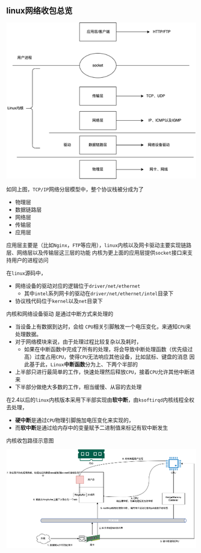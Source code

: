 ## linux网络收包总览


![tcpip](deep_into_network/../tcpip.png)

如同上图，`TCP/IP`网络分层模型中，整个协议栈被分成为了
- 物理层
- 数据链路层
- 网络层
- 传输层
- 应用层

应用层主要是（比如`Nginx`，`FTP`等应用），`linux`内核以及网卡驱动主要实现链路层、网络层以及传输层这三层的功能
内核为更上面的应用层提供`socket`接口来支持用户的进程访问


在`linux`源码中，
- 网络设备的驱动对应的逻辑位于`driver/net/ethernet`
  - 其中`intel`系列网卡的驱动在`driver/net/ethernet/intel`目录下
- 协议栈代码位于`kernel`以及`net`目录下

内核和网络设备驱动 是通过中断方式来处理的
- 当设备上有数据到达时，会给 `CPU`相关引脚触发一个电压变化，来通知`CPU`来处理数据。
- 对于网络模块来说，由于处理过程比较复杂以及耗时，
  - 如果在中断函数中完成了所有的处理，将会导致中断处理函数（优先级过高）过度占用`CPU`，使得`CPU`无法响应其他设备，比如鼠标、键盘的消息
因此基于此，`Linux`**中断函数**分为上、下两个半部的
- 上半部只进行最简单的工作，快速处理然后释放`CPU`，接着`CPU`允许其他中断进来
- 下半部分做绝大多数的工作，相当缓慢、从容的去处理

在2.4以后的`linux`内核版本采用下半部实现由**软中断**，由`ksoftirqd`内核线程全权去处理，
- **硬中断**是通过`CPU`物理引脚施加电压变化来实现的，
- 而**软中断**是通过给内存中的变量赋予二进制值来标记有软中断发生


内核收包路径示意图

![t_r](kernel_t_r.png)